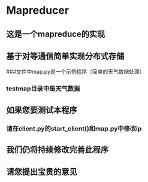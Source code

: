 Mapreducer
===================================
这是一个mapreduce的实现
-----------------------------------
基于对等通信简单实现分布式存储
-----------------------------------
###文件中map.py是一个示例程序（简单的天气数据处理）
### testmap目录中是天气数据
如果您要测试本程序
-----------------------------------
### 请在client.py的start_client()和map.py中修改ip
我们仍将持续修改完善此程序
-----------------------------------
请您提出宝贵的意见
-----------------------------------


